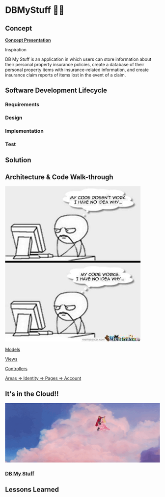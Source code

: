 # DBMyStuff 	:woman_technologist:

## Concept

**[Concept Presentation](https://prezi.com/view/boyYX2lCzWfMdtXd0eJE/)**

Inspiration

DB My Stuff is an application in which users can store information about their personal property insurance policies, create a database of their personal property items with insurance-related information, and create insurance claim reports of items lost in the event of a claim.

## Software Development Lifecycle

### Requirements


### Design


### Implementation


### Test


## Solution



## Architecture & Code Walk-through
![No idea](/workingcode.jpg)

[Models](https://github.com/McDowellME/DBMyStuff/tree/master/Models)

[Views](https://github.com/McDowellME/DBMyStuff/tree/master/Views)

[Controllers](https://github.com/McDowellME/DBMyStuff/tree/master/Controllers)

[Areas => Identity => Pages => Account](https://github.com/McDowellME/DBMyStuff/tree/master/Areas/Identity)




## It's in the Cloud!!

![Cloud](/sleepingbeautyclouds.gif)

### [DB My Stuff](https://dbmystuff.azurewebsites.net)




## Lessons Learned

